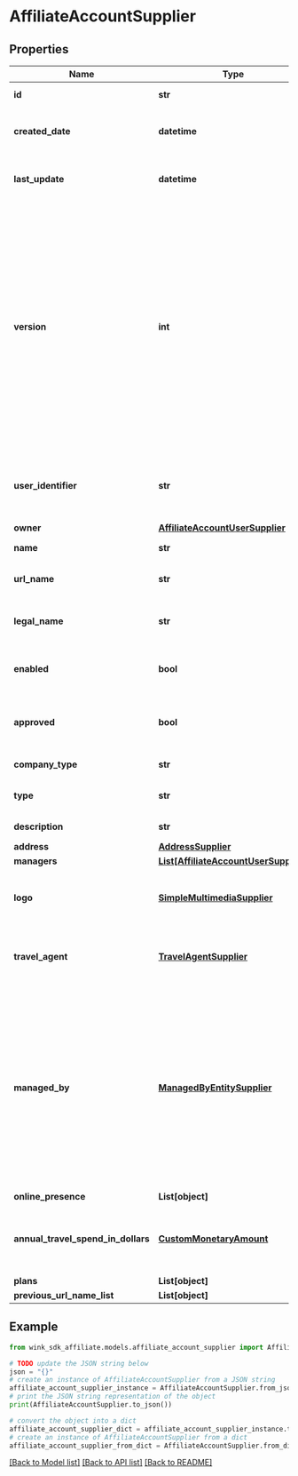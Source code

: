 # AffiliateAccountSupplier


## Properties

Name | Type | Description | Notes
------------ | ------------- | ------------- | -------------
**id** | **str** | Document UUID | [optional] 
**created_date** | **datetime** | Datetime this record was first created | [optional] 
**last_update** | **datetime** | Datetime this record was last updated | [optional] 
**version** | **int** | Version property that shows how many times this document has been persisted. Document will not persist if the version property is less than current version property in the system. Result in an optimistic locking exception. | [optional] 
**user_identifier** | **str** | User or Registered client owner identifier that created this record | 
**owner** | [**AffiliateAccountUserSupplier**](AffiliateAccountUserSupplier.md) | Owner | 
**name** | **str** | Name of company | 
**url_name** | **str** | Url slug of company name | 
**legal_name** | **str** | Legal name of entity if other than name | [optional] 
**enabled** | **bool** | Whether this company is enabled by platform. | 
**approved** | **bool** | Whether this company has been approved by KYC. | [default to False]
**company_type** | **str** | Type of company | 
**type** | **str** | Type of sales channel | 
**description** | **str** | Account description. | [optional] 
**address** | [**AddressSupplier**](AddressSupplier.md) |  | 
**managers** | [**List[AffiliateAccountUserSupplier]**](AffiliateAccountUserSupplier.md) |  | [optional] 
**logo** | [**SimpleMultimediaSupplier**](SimpleMultimediaSupplier.md) | Customize account with a custom logo / profile picture. | [optional] 
**travel_agent** | [**TravelAgentSupplier**](TravelAgentSupplier.md) | Customize account with a custom logo / profile picture. | [optional] 
**managed_by** | [**ManagedByEntitySupplier**](ManagedByEntitySupplier.md) | If another company entity is managing this property, on behalf of the property, it can be specified here and the managing entity would be applicable a management fee on every booking. | [optional] 
**online_presence** | **List[object]** |  | [optional] 
**annual_travel_spend_in_dollars** | [**CustomMonetaryAmount**](CustomMonetaryAmount.md) | How much user or company spends on travel per year. | [optional] 
**plans** | **List[object]** |  | [optional] 
**previous_url_name_list** | **List[object]** |  | [optional] 

## Example

```python
from wink_sdk_affiliate.models.affiliate_account_supplier import AffiliateAccountSupplier

# TODO update the JSON string below
json = "{}"
# create an instance of AffiliateAccountSupplier from a JSON string
affiliate_account_supplier_instance = AffiliateAccountSupplier.from_json(json)
# print the JSON string representation of the object
print(AffiliateAccountSupplier.to_json())

# convert the object into a dict
affiliate_account_supplier_dict = affiliate_account_supplier_instance.to_dict()
# create an instance of AffiliateAccountSupplier from a dict
affiliate_account_supplier_from_dict = AffiliateAccountSupplier.from_dict(affiliate_account_supplier_dict)
```
[[Back to Model list]](../README.md#documentation-for-models) [[Back to API list]](../README.md#documentation-for-api-endpoints) [[Back to README]](../README.md)



